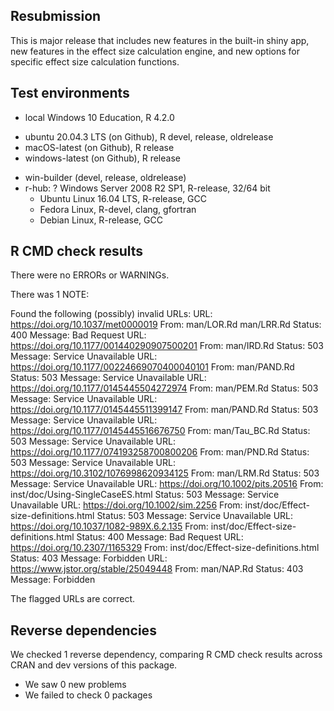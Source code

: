 ## Resubmission

This is major release that includes new features in the built-in shiny app, new features in the effect size calculation engine, and new options for specific effect size calculation functions.

## Test environments

* local Windows 10 Education, R 4.2.0
- ubuntu 20.04.3 LTS (on Github), R devel, release, oldrelease
- macOS-latest (on Github), R release
- windows-latest (on Github), R release
* win-builder (devel, release, oldrelease)
* r-hub:
  ? Windows Server 2008 R2 SP1, R-release, 32/64 bit
  - Ubuntu Linux 16.04 LTS, R-release, GCC
  - Fedora Linux, R-devel, clang, gfortran
  - Debian Linux, R-release, GCC

## R CMD check results

There were no ERRORs or WARNINGs. 

There was 1 NOTE:

Found the following (possibly) invalid URLs:
  URL: https://doi.org/10.1037/met0000019
    From: man/LOR.Rd
          man/LRR.Rd
    Status: 400
    Message: Bad Request
  URL: https://doi.org/10.1177/001440290907500201
    From: man/IRD.Rd
    Status: 503
    Message: Service Unavailable
  URL: https://doi.org/10.1177/00224669070400040101
    From: man/PAND.Rd
    Status: 503
    Message: Service Unavailable
  URL: https://doi.org/10.1177/0145445504272974
    From: man/PEM.Rd
    Status: 503
    Message: Service Unavailable
  URL: https://doi.org/10.1177/0145445511399147
    From: man/PAND.Rd
    Status: 503
    Message: Service Unavailable
  URL: https://doi.org/10.1177/0145445516676750
    From: man/Tau_BC.Rd
    Status: 503
    Message: Service Unavailable
  URL: https://doi.org/10.1177/074193258700800206
    From: man/PND.Rd
    Status: 503
    Message: Service Unavailable
  URL: https://doi.org/10.3102/1076998620934125
    From: man/LRM.Rd
    Status: 503
    Message: Service Unavailable
  URL: https://doi.org/10.1002/pits.20516
    From: inst/doc/Using-SingleCaseES.html
    Status: 503
    Message: Service Unavailable
  URL: https://doi.org/10.1002/sim.2256
    From: inst/doc/Effect-size-definitions.html
    Status: 503
    Message: Service Unavailable
  URL: https://doi.org/10.1037/1082-989X.6.2.135
    From: inst/doc/Effect-size-definitions.html
    Status: 400
    Message: Bad Request
  URL: https://doi.org/10.2307/1165329
    From: inst/doc/Effect-size-definitions.html
    Status: 403
    Message: Forbidden
  URL: https://www.jstor.org/stable/25049448
    From: man/NAP.Rd
    Status: 403
    Message: Forbidden
    
  The flagged URLs are correct.

## Reverse dependencies

We checked 1 reverse dependency, comparing R CMD check results across CRAN and dev versions of this package.

 * We saw 0 new problems
 * We failed to check 0 packages

